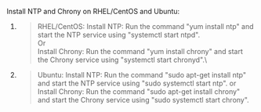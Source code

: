 Install NTP and Chrony on RHEL/CentOS and Ubuntu:

1. > RHEL/CentOS:
Install NTP: Run the command "yum install ntp" and start the NTP service using "systemctl start ntpd".\
Or\
Install Chrony: Run the command "yum install chrony" and start the Chrony service using "systemctl start chronyd".\

2. > Ubuntu:
Install NTP: Run the command "sudo apt-get install ntp" and start the NTP service using "sudo systemctl start ntp".
or
Install Chrony: Run the command "sudo apt-get install chrony" and start the Chrony service using "sudo systemctl start chrony".

